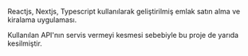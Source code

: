 Reactjs, Nextjs, Typescript kullanılarak geliştirilmiş emlak satın alma ve kiralama uygulaması.

Kullanılan API'nın servis vermeyi kesmesi sebebiyle bu proje de yarıda kesilmiştir.
